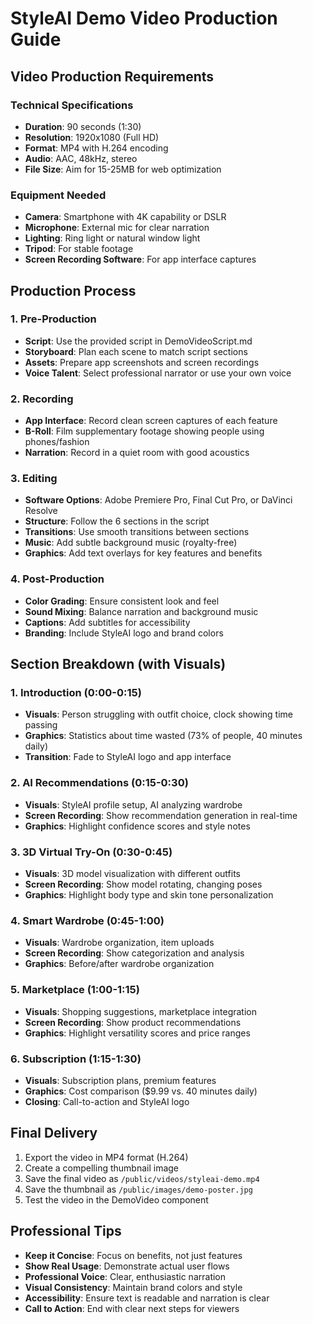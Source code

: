 # StyleAI Demo Video Production Guide

## Video Production Requirements

### Technical Specifications
- **Duration**: 90 seconds (1:30)
- **Resolution**: 1920x1080 (Full HD)
- **Format**: MP4 with H.264 encoding
- **Audio**: AAC, 48kHz, stereo
- **File Size**: Aim for 15-25MB for web optimization

### Equipment Needed
- **Camera**: Smartphone with 4K capability or DSLR
- **Microphone**: External mic for clear narration
- **Lighting**: Ring light or natural window light
- **Tripod**: For stable footage
- **Screen Recording Software**: For app interface captures

## Production Process

### 1. Pre-Production
- **Script**: Use the provided script in DemoVideoScript.md
- **Storyboard**: Plan each scene to match script sections
- **Assets**: Prepare app screenshots and screen recordings
- **Voice Talent**: Select professional narrator or use your own voice

### 2. Recording
- **App Interface**: Record clean screen captures of each feature
- **B-Roll**: Film supplementary footage showing people using phones/fashion
- **Narration**: Record in a quiet room with good acoustics

### 3. Editing
- **Software Options**: Adobe Premiere Pro, Final Cut Pro, or DaVinci Resolve
- **Structure**: Follow the 6 sections in the script
- **Transitions**: Use smooth transitions between sections
- **Music**: Add subtle background music (royalty-free)
- **Graphics**: Add text overlays for key features and benefits

### 4. Post-Production
- **Color Grading**: Ensure consistent look and feel
- **Sound Mixing**: Balance narration and background music
- **Captions**: Add subtitles for accessibility
- **Branding**: Include StyleAI logo and brand colors

## Section Breakdown (with Visuals)

### 1. Introduction (0:00-0:15)
- **Visuals**: Person struggling with outfit choice, clock showing time passing
- **Graphics**: Statistics about time wasted (73% of people, 40 minutes daily)
- **Transition**: Fade to StyleAI logo and app interface

### 2. AI Recommendations (0:15-0:30)
- **Visuals**: StyleAI profile setup, AI analyzing wardrobe
- **Screen Recording**: Show recommendation generation in real-time
- **Graphics**: Highlight confidence scores and style notes

### 3. 3D Virtual Try-On (0:30-0:45)
- **Visuals**: 3D model visualization with different outfits
- **Screen Recording**: Show model rotating, changing poses
- **Graphics**: Highlight body type and skin tone personalization

### 4. Smart Wardrobe (0:45-1:00)
- **Visuals**: Wardrobe organization, item uploads
- **Screen Recording**: Show categorization and analysis
- **Graphics**: Before/after wardrobe organization

### 5. Marketplace (1:00-1:15)
- **Visuals**: Shopping suggestions, marketplace integration
- **Screen Recording**: Show product recommendations
- **Graphics**: Highlight versatility scores and price ranges

### 6. Subscription (1:15-1:30)
- **Visuals**: Subscription plans, premium features
- **Graphics**: Cost comparison ($9.99 vs. 40 minutes daily)
- **Closing**: Call-to-action and StyleAI logo

## Final Delivery

1. Export the video in MP4 format (H.264)
2. Create a compelling thumbnail image
3. Save the final video as `/public/videos/styleai-demo.mp4`
4. Save the thumbnail as `/public/images/demo-poster.jpg`
5. Test the video in the DemoVideo component

## Professional Tips

- **Keep it Concise**: Focus on benefits, not just features
- **Show Real Usage**: Demonstrate actual user flows
- **Professional Voice**: Clear, enthusiastic narration
- **Visual Consistency**: Maintain brand colors and style
- **Accessibility**: Ensure text is readable and narration is clear
- **Call to Action**: End with clear next steps for viewers